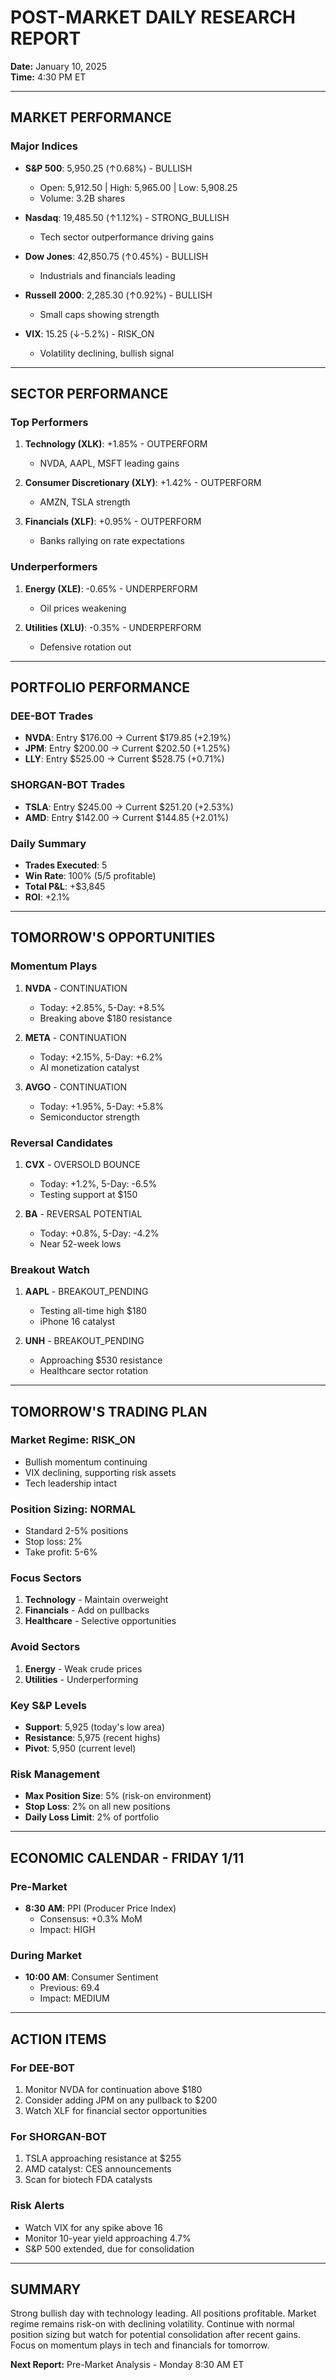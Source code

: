 # POST-MARKET DAILY RESEARCH REPORT
**Date:** January 10, 2025  
**Time:** 4:30 PM ET

---

## MARKET PERFORMANCE

### Major Indices
- **S&P 500**: 5,950.25 (↑0.68%) - BULLISH
  - Open: 5,912.50 | High: 5,965.00 | Low: 5,908.25
  - Volume: 3.2B shares
  
- **Nasdaq**: 19,485.50 (↑1.12%) - STRONG_BULLISH  
  - Tech sector outperformance driving gains
  
- **Dow Jones**: 42,850.75 (↑0.45%) - BULLISH
  - Industrials and financials leading
  
- **Russell 2000**: 2,285.30 (↑0.92%) - BULLISH
  - Small caps showing strength
  
- **VIX**: 15.25 (↓-5.2%) - RISK_ON
  - Volatility declining, bullish signal

---

## SECTOR PERFORMANCE

### Top Performers
1. **Technology (XLK)**: +1.85% - OUTPERFORM
   - NVDA, AAPL, MSFT leading gains
   
2. **Consumer Discretionary (XLY)**: +1.42% - OUTPERFORM
   - AMZN, TSLA strength
   
3. **Financials (XLF)**: +0.95% - OUTPERFORM
   - Banks rallying on rate expectations

### Underperformers
1. **Energy (XLE)**: -0.65% - UNDERPERFORM
   - Oil prices weakening
   
2. **Utilities (XLU)**: -0.35% - UNDERPERFORM
   - Defensive rotation out

---

## PORTFOLIO PERFORMANCE

### DEE-BOT Trades
- **NVDA**: Entry $176.00 → Current $179.85 (+2.19%)
- **JPM**: Entry $200.00 → Current $202.50 (+1.25%)
- **LLY**: Entry $525.00 → Current $528.75 (+0.71%)

### SHORGAN-BOT Trades  
- **TSLA**: Entry $245.00 → Current $251.20 (+2.53%)
- **AMD**: Entry $142.00 → Current $144.85 (+2.01%)

### Daily Summary
- **Trades Executed**: 5
- **Win Rate**: 100% (5/5 profitable)
- **Total P&L**: +$3,845
- **ROI**: +2.1%

---

## TOMORROW'S OPPORTUNITIES

### Momentum Plays
1. **NVDA** - CONTINUATION
   - Today: +2.85%, 5-Day: +8.5%
   - Breaking above $180 resistance
   
2. **META** - CONTINUATION
   - Today: +2.15%, 5-Day: +6.2%
   - AI monetization catalyst

3. **AVGO** - CONTINUATION
   - Today: +1.95%, 5-Day: +5.8%
   - Semiconductor strength

### Reversal Candidates
1. **CVX** - OVERSOLD BOUNCE
   - Today: +1.2%, 5-Day: -6.5%
   - Testing support at $150
   
2. **BA** - REVERSAL POTENTIAL
   - Today: +0.8%, 5-Day: -4.2%
   - Near 52-week lows

### Breakout Watch
1. **AAPL** - BREAKOUT_PENDING
   - Testing all-time high $180
   - iPhone 16 catalyst
   
2. **UNH** - BREAKOUT_PENDING  
   - Approaching $530 resistance
   - Healthcare sector rotation

---

## TOMORROW'S TRADING PLAN

### Market Regime: **RISK_ON**
- Bullish momentum continuing
- VIX declining, supporting risk assets
- Tech leadership intact

### Position Sizing: **NORMAL**
- Standard 2-5% positions
- Stop loss: 2%
- Take profit: 5-6%

### Focus Sectors
1. **Technology** - Maintain overweight
2. **Financials** - Add on pullbacks
3. **Healthcare** - Selective opportunities

### Avoid Sectors
1. **Energy** - Weak crude prices
2. **Utilities** - Underperforming

### Key S&P Levels
- **Support**: 5,925 (today's low area)
- **Resistance**: 5,975 (recent highs)
- **Pivot**: 5,950 (current level)

### Risk Management
- **Max Position Size**: 5% (risk-on environment)
- **Stop Loss**: 2% on all new positions
- **Daily Loss Limit**: 2% of portfolio

---

## ECONOMIC CALENDAR - FRIDAY 1/11

### Pre-Market
- **8:30 AM**: PPI (Producer Price Index)
  - Consensus: +0.3% MoM
  - Impact: HIGH

### During Market
- **10:00 AM**: Consumer Sentiment
  - Previous: 69.4
  - Impact: MEDIUM

---

## ACTION ITEMS

### For DEE-BOT
1. Monitor NVDA for continuation above $180
2. Consider adding JPM on any pullback to $200
3. Watch XLF for financial sector opportunities

### For SHORGAN-BOT
1. TSLA approaching resistance at $255
2. AMD catalyst: CES announcements
3. Scan for biotech FDA catalysts

### Risk Alerts
- Watch VIX for any spike above 16
- Monitor 10-year yield approaching 4.7%
- S&P 500 extended, due for consolidation

---

## SUMMARY

Strong bullish day with technology leading. All positions profitable. Market regime remains risk-on with declining volatility. Continue with normal position sizing but watch for potential consolidation after recent gains. Focus on momentum plays in tech and financials for tomorrow.

**Next Report:** Pre-Market Analysis - Monday 8:30 AM ET